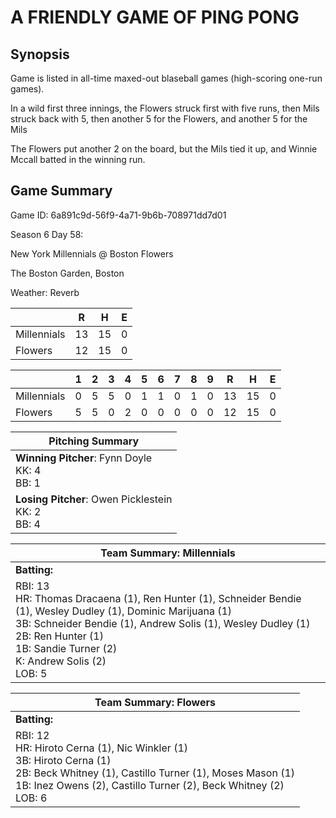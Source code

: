 # A FRIENDLY GAME OF PING PONG

## Synopsis

Game is listed in all-time maxed-out blaseball games (high-scoring one-run games).

In a wild first three innings, the Flowers struck first with five runs, then Mils struck back with 5, then another
5 for the Flowers, and another 5 for the Mils

The Flowers put another 2 on the board, but the Mils tied it up, and Winnie Mccall batted in the winning run.

## Game Summary

Game ID: 6a891c9d-56f9-4a71-9b6b-708971dd7d01

Season 6 Day 58:

New York Millennials @ Boston Flowers

The Boston Garden, Boston

Weather: Reverb



|  | R | H | E |
| --- | --- | --- | --- |
| Millennials |  13 |  15 |   0 | 
| Flowers |  12 |  15 |   0 | 


|  |   1 |   2 |   3 |   4 |   5 |   6 |   7 |   8 |   9 |  R | H | E |
| --- | --- | --- | --- | --- | --- | --- | --- | --- | --- | --- | --- | --- |
| Millennials |   0 |   5 |   5 |   0 |   1 |   1 |   0 |   1 |   0 |  13 |  15 |   0 | 
| Flowers |   5 |   5 |   0 |   2 |   0 |   0 |   0 |   0 |   0 |  12 |  15 |   0 | 


| Pitching Summary |
| --- |
| **Winning Pitcher**: Fynn Doyle<br />KK: 4<br />BB: 1 |
| **Losing Pitcher**: Owen Picklestein<br />KK: 2<br />BB: 4 |


| Team Summary: Millennials |
| --- |
| **Batting:** |
| RBI: 13 <br />HR: Thomas Dracaena (1), Ren Hunter (1), Schneider Bendie (1), Wesley Dudley (1), Dominic Marijuana (1) <br />3B: Schneider Bendie (1), Andrew Solis (1), Wesley Dudley (1) <br />2B: Ren Hunter (1) <br />1B: Sandie Turner (2) <br />K: Andrew Solis (2) <br />LOB: 5 |

| Team Summary: Flowers |
| --- |
| **Batting:** |
| RBI: 12 <br />HR: Hiroto Cerna (1), Nic Winkler (1) <br />3B: Hiroto Cerna (1) <br />2B: Beck Whitney (1), Castillo Turner (1), Moses Mason (1) <br />1B: Inez Owens (2), Castillo Turner (2), Beck Whitney (2) <br />LOB: 6 |


